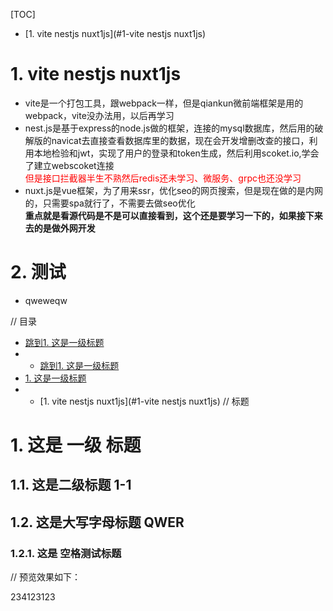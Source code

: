 [TOC]
<br>
* [1. vite nestjs nuxt1js](#1-vite nestjs nuxt1js)
# 1. vite nestjs nuxt1js
 - vite是一个打包工具，跟webpack一样，但是qiankun微前端框架是用的webpack，vite没办法用，以后再学习  
 - nest.js是基于express的node.js做的框架，连接的mysql数据库，然后用的破解版的navicat去直接查看数据库里的数据，现在会开发增删改查的接口，利用本地检验和jwt，实现了用户的登录和token生成，然后利用scoket.io,学会了建立webscoket连接<br><font color=red>但是接口拦截器半生不熟然后redis还未学习、微服务、grpc也还没学习</font>
 - nuxt.js是vue框架，为了用来ssr，优化seo的网页搜索，但是现在做的是内网的，只需要spa就行了，不需要去做seo优化<br>**重点就是看源代码是不是可以直接看到，这个还是要学习一下的，如果接下来去的是做外网开发**
# 2. 测试
- qweweqw






// 目录

* [跳到1. 这是一级标题](#1-这是一级标题)
* * [跳到1. 这是一级标题](#1-这是一级标题)
* [1. 这是一级标题](#1-这是一级标题)
* * [1. vite nestjs nuxt1js](#1-vite nestjs nuxt1js)
// 标题

# 1. 这是 一级 标题
 
## 1.1. 这是二级标题 1-1

## 1.2. 这是大写字母标题 QWER

### 1.2.1. 这是 空格测试标题

// 预览效果如下：

























234123123
